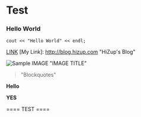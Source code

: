 # Test

### Hello World


 `cout << "Hello World" << endl;`
 
[LINK](http://blog.hizup.com)
[My Link]: http://blog.hizup.com "HiZup's Blog"


![Sample IMAGE](img/town.jpg) "IMAGE TITLE"

> "Blockquotes"

**Hello**

__YES__

==== TEST ====
